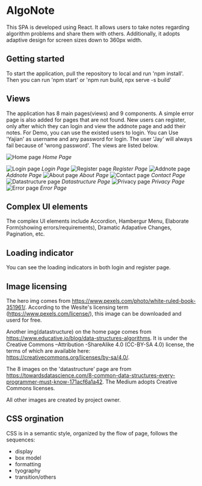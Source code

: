 # AlgoNote

This SPA is developed using React. It allows users to take notes regarding algorithm problems and share them with others. Additionally, it adopts adaptive design for screen sizes down to 360px width.

## Getting started

To start the application, pull the repository to local and run 'npm install'. Then you can run 'npm start' or 'npm run build, npx serve -s build'

## Views

The application has 8 main pages(views) and 9 components. A simple error page is also added for pages that are not found. New users can register, only after which they can login and view the addnote page and add their notes. For Demo, you can use the existed users to login. You can Use 'Yajian' as username and any password for login. The user 'Jay' will always fail because of 'wrong password'. The views are listed below.

![Home page](/final/algo-note/screenshots/home.png)
_Home Page_

![Login page](/final/algo-note/screenshots/login.png)
_Login Page_
![Register page](/final/algo-note/screenshots/register.png)
_Register Page_
![Addnote page](/final/algo-note/screenshots/addnote.png)
_Addnote Page_
![About page](/final/algo-note/screenshots/about.png)
_About Page_
![Contact page](/final/algo-note/screenshots/contact.png)
_Contact Page_
![Datastructure page](/final/algo-note/screenshots/datastructure.png)
_Datastructure Page_
![Privacy page](/final/algo-note/screenshots/privacy.png)
_Privacy Page_
![Error page](/final/algo-note/screenshots/error.png)
_Error Page_

## Complex UI elements

The complex UI elements include Accordion, Hambergur Menu, Elaborate Form(showing errors/requirements), Dramatic Adapative Changes, Pagination, etc.

## Loading indicator

You can see the loading indicators in both login and register page.

## Image licensing

The hero img comes from https://www.pexels.com/photo/white-ruled-book-351961/.
According to the Wesite's licensing term (https://www.pexels.com/license/), this image can be downloaded and userd for free.

Another img(datastructure) on the home page comes from https://www.educative.io/blog/data-structures-algorithms. It is under the Creative Commons –Attribution -ShareAlike 4.0 (CC-BY-SA 4.0) license, the terms of which are available here: https://creativecommons.org/licenses/by-sa/4.0/.

The 8 images on the 'datastructure' page are from https://towardsdatascience.com/8-common-data-structures-every-programmer-must-know-171acf6a1a42. The Medium adopts Creative Commons licenses.

All other images are created by project owner.

## CSS orgination

CSS is in a semantic style, organized by the flow of page, follows the sequences:

- display
- box model
- formatting
- tyography
- transition/others
